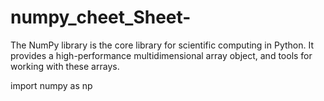 # numpy_cheet_Sheet-
The NumPy library is the core library for scientific computing in
Python. It provides a high-performance multidimensional array
object, and tools for working with these arrays.

import numpy as np
